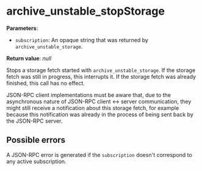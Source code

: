 # archive_unstable_stopStorage

**Parameters**:

- `subscription`: An opaque string that was returned by `archive_unstable_storage`.

**Return value**: *null*

Stops a storage fetch started with `archive_unstable_storage`. If the storage fetch was still in progress, this interrupts it. If the storage fetch was already finished, this call has no effect.

JSON-RPC client implementations must be aware that, due to the asynchronous nature of JSON-RPC client <-> server communication, they might still receive a notification about this storage fetch, for example because this notification was already in the process of being sent back by the JSON-RPC server.

## Possible errors

A JSON-RPC error is generated if the `subscription` doesn't correspond to any active subscription.

